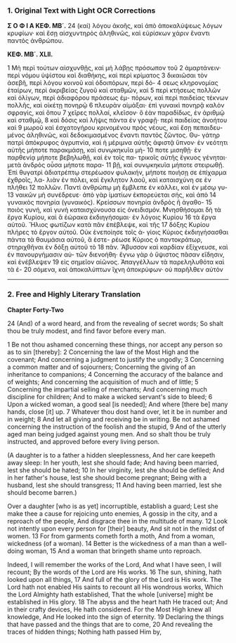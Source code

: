 ### 1. Original Text with Light OCR Corrections

**Σ Ο Φ Ι Α ΚΕΦ. ΜΒ΄.**
24 (καὶ) λόγου ἀκοῆς, καὶ ἀπὸ ἀποκαλύψεως λόγων κρυφίων· καὶ ἔσῃ
    αἰσχυντηρὸς ἀληθινῶς, καὶ εὑρίσκων χάριν ἔναντι παντὸς ἀνθρώπου.

**ΚΕΦ. ΜΒ΄. XLII.**

1 Μὴ περὶ τούτων αἰσχυνθῇς, καὶ μὴ λάβῃς πρόσωπον τοῦ
2 ἁμαρτάνειν· περὶ νόμου ὑψίστου καὶ διαθήκης, καὶ περὶ κρίματος
3 δικαιῶσαι τὸν ἀσεβῆ, περὶ λόγου κοινοῦ καὶ ὁδοιπόρων, περὶ δό-
4 σεως κληρονομίας ἑταίρων, περὶ ἀκριβείας ζυγοῦ καὶ σταθμῶν, καὶ
5 περὶ κτήσεως πολλῶν καὶ ὀλίγων, περὶ ἀδιαφόρου πράσεως ἐμ-
   πόρων, καὶ περὶ παιδείας τέκνων πολλῆς, καὶ οἰκέτῃ πονηρῷ
6 πλευρὰν αἱμάξαι· ἐπὶ γυναικὶ πονηρᾷ καλὸν σφραγίς, καὶ ὅπου
7 χεῖρες πολλαί, κλεῖσον· ὃ ἐὰν παραδίδως, ἐν ἀριθμῷ καὶ σταθμῷ,
8 καὶ δόσις καὶ λῆψις πάντα ἐν γραφῇ· περὶ παιδείας ἀνοήτου καὶ
9 μωροῦ καὶ ἐσχατογήρου κρινομένου πρὸς νέους, καὶ ἔσῃ πεπαιδευ-
   μένος ἀληθινῶς, καὶ δεδοκιμασμένος ἔναντι παντὸς ζῶντος. Θυ-
   γάτηρ πατρὶ ἀπόκρυφος ἀγρυπνία, καὶ ἡ μέριμνα αὐτῆς ἀφιστᾷ
   ὕπνον· ἐν νεότητι αὐτῆς μήποτε παρακμάσῃ, καὶ συνῳκηκυῖα μή-
10 ποτε μισηθῇ· ἐν παρθενίᾳ μήποτε βεβηλωθῇ, καὶ ἐν τοῖς πα-
   τρικοῖς αὐτῆς ἔγκυος γένηται· μετὰ ἀνδρὸς οὖσα μήποτε παρα-
11 βῇ, καὶ συνῳκηκυῖα μήποτε στειρωθῇ. Ἐπὶ θυγατρὶ ἀδιατρέπτῳ
   στερέωσον φυλακήν, μήποτε ποιήσῃ σε ἐπίχαρμα ἐχθροῖς, λα-
   λιὰν ἐν πόλει, καὶ ἔγκλητον λαοῦ, καὶ καταισχύνη σε ἐν πλήθει
12 πολλῶν. Παντὶ ἀνθρώπῳ μὴ ἔμβλεπε ἐν κάλλει, καὶ ἐν μέσῳ γυ-
13 ναικῶν μὴ συνέδρευε· ἀπὸ γὰρ ἱματίων ἐκπορεύεται σής, καὶ ἀπὸ
14 γυναικὸς πονηρία (γυναικός). Κρείσσων πονηρία ἀνδρὸς ἢ ἀγαθο-
15 ποιὸς γυνή, καὶ γυνὴ καταισχύνουσα εἰς ὀνειδισμόν. Μνησθήσομαι
   δὴ τὰ ἔργα Κυρίου, καὶ ἃ ἑώρακα ἐκδιηγήσομαι· ἐν λόγοις Κυρίου
16 τὰ ἔργα αὐτοῦ. Ἥλιος φωτίζων κατὰ πᾶν ἐπέβλεψε, καὶ τῆς
17 δόξης Κυρίου πλήρες τὸ ἔργον αὐτοῦ. Οὐκ ἐνεποίησε τοῖς ἁ-
   γίοις Κύριος ἐκδιηγήσασθαι πάντα τὰ θαυμάσια αὐτοῦ, ἃ ἐστε-
   ρέωσε Κύριος ὁ παντοκράτωρ, στηριχθῆναι ἐν δόξῃ αὐτοῦ τὸ
18 πᾶν. Ἄβυσσον καὶ καρδίαν ἐξίχνευσε, καὶ ἐν πανουργήμασιν αὐ-
   τῶν διενοήθη· ἔγνω γὰρ ὁ ὕψιστος πᾶσαν εἴδησιν, καὶ ἐνέβλεψεν
19 εἰς σημεῖον αἰῶνος. Ἀπαγγέλλων τὰ παρεληλυθότα καὶ τὰ ἐ-
20 σόμενα, καὶ ἀποκαλύπτων ἴχνη ἀποκρύφων· οὐ παρῆλθεν αὐτὸν

---

### 2. Free and Highly Literary Translation

**Chapter Forty-Two**

24 (And) of a word heard, and from the revealing of secret words;
So shalt thou be truly modest, and find favor before every man.

1 Be not thou ashamed concerning these things,
nor accept any person so as to sin [thereby]:
2 Concerning the law of the Most High and the covenant;
And concerning a judgment to justify the ungodly;
3 Concerning a common matter and of sojourners;
Concerning the giving of an inheritance to companions;
4 Concerning the accuracy of the balance and of weights;
And concerning the acquisition of much and of little;
5 Concerning the impartial selling of merchants;
And concerning much discipline for children;
And to make a wicked servant's side to bleed;
6 Upon a wicked woman, a good seal [is needed];
And where [there be] many hands, close [it] up.
7 Whatever thou dost hand over, let it be in number and in weight;
8 And let all giving and receiving be in writing.
Be not ashamed concerning the instruction of the foolish and the stupid,
9 And of the utterly aged man being judged against young men.
And so shalt thou be truly instructed, and approved before every living person.

(A daughter is to a father a hidden sleeplessness,
And her care keepeth away sleep:
In her youth, lest she should fade;
And having been married, lest she should be hated;
10 In her virginity, lest she should be defiled;
And in her father's house, lest she should become pregnant;
Being with a husband, lest she should transgress;
11 And having been married, lest she should become barren.)

Over a daughter [who is as yet] incorruptible, establish a guard;
Lest she make thee a cause for rejoicing unto enemies,
A gossip in the city, and a reproach of the people,
And disgrace thee in the multitude of many.
12 Look not intently upon every person for [their] beauty,
And sit not in the midst of women.
13 For from garments cometh forth a moth,
And from a woman, wickedness (of a woman).
14 Better is the wickedness of a man than a well-doing woman,
15 And a woman that bringeth shame unto reproach.

Indeed, I will remember the works of the Lord,
And what I have seen, I will recount;
By the words of the Lord are His works.
16 The sun, shining, hath looked upon all things,
17 And full of the glory of the Lord is His work.
The Lord hath not enabled His saints to recount all His wondrous works,
Which the Lord Almighty hath established,
That the whole [universe] might be established in His glory.
18 The abyss and the heart hath He traced out;
And in their crafty devices, He hath considered.
For the Most High knew all knowledge,
And He looked into the sign of eternity.
19 Declaring the things that have passed and the things that are to come,
20 And revealing the traces of hidden things;
Nothing hath passed Him by,